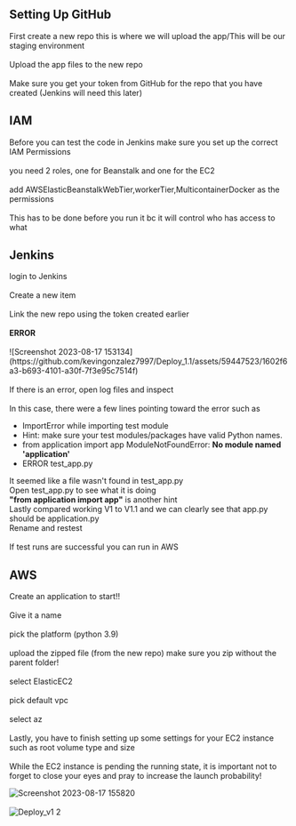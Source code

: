 <h2>Setting Up GitHub</h2>
First create a new repo this is where we will upload the app/This will be our staging environment
<br><br>
Upload the app files to the new repo
<br><br>
Make sure you get your token from GitHub for the repo that you have created (Jenkins will need this later)
<h2>IAM</h2>
Before you can test the code in Jenkins make sure you set up the correct IAM Permissions
<br><br>
you need  2 roles, one for Beanstalk and one for the EC2
<br><br>
add AWSElasticBeanstalkWebTier,workerTier,MulticontainerDocker as the permissions
<br><br>
This has to be done before you run it bc it will control who has access to what
<h2>Jenkins</h2>
login to Jenkins
<br><br>
Create a new item
<br><br>
Link the new repo using the token created earlier
<br><br>
<b>ERROR</b>
<br><br>
![Screenshot 2023-08-17 153134](https://github.com/kevingonzalez7997/Deploy_1.1/assets/59447523/1602f6a3-b693-4101-a30f-7f3e95c7514f)
<br><br>If there is an error, open log files and inspect
<br><br>
In this case, there were a few lines pointing toward the error such as
<ul>
  <li>ImportError while importing test module </li>
  <li>Hint: make sure your test modules/packages have valid Python names.</li>
  <li>from application import app ModuleNotFoundError: <b>No module named 'application'</b></li>
  <li>ERROR test_app.py</li>
</ul>
It seemed like a file wasn't found in test_app.py
<br>Open test_app.py to see what it is doing
<br><b>"from application import app"</b> is another hint
<br> Lastly compared working V1 to V1.1 and we can clearly see that app.py should be application.py
<br> Rename and restest
<br><br>
If test runs are successful you can run in AWS
<h2>AWS</h2>
Create an application to start!!
<br><br>
Give it a name
<br><br>
pick the platform (python 3.9)
<br><br>
upload the zipped file (from the new repo) make sure you zip without the parent folder!
<br><br>
select ElasticEC2 
<br><br>
pick default vpc
<br><br>
select az
<br><br>
Lastly, you have to finish setting up some settings for your EC2 instance such as root volume type and size
<br><br>
While the EC2 instance is pending the running state, it is important not to forget to close your eyes and pray to increase the launch probability! 


![Screenshot 2023-08-17 155820](https://github.com/kevingonzalez7997/Deploy_1.1/assets/59447523/bf4fdb12-9544-4b56-874a-4190c3967007) <br><br>
![Deploy_v1 2](https://github.com/kevingonzalez7997/Deploy_1.1/assets/59447523/05cfc7c6-9683-4312-8125-84ad65aca0a8)



